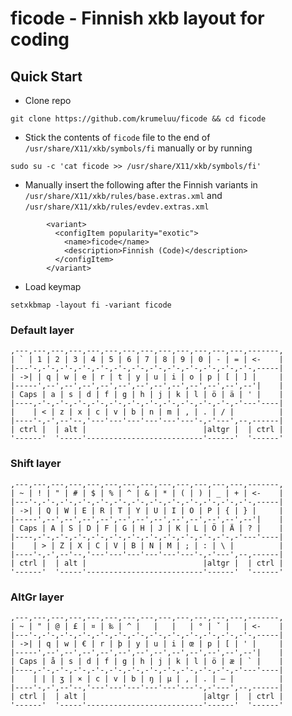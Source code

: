 # ficode - Finnish xkb layout for coding

## Quick Start

- Clone repo
```
git clone https://github.com/krumeluu/ficode && cd ficode
```
- Stick the contents of `ficode` file to the end of `/usr/share/X11/xkb/symbols/fi` manually or by running
```
sudo su -c 'cat ficode >> /usr/share/X11/xkb/symbols/fi'
```
- Manually insert the following after the Finnish variants in `/usr/share/X11/xkb/rules/base.extras.xml` and `/usr/share/X11/xkb/rules/evdev.extras.xml`

```
        <variant>
          <configItem popularity="exotic">
            <name>ficode</name>
            <description>Finnish (Code)</description>
          </configItem>
        </variant>
```

- Load keymap
```
setxkbmap -layout fi -variant ficode
```

### Default layer
```
,---,---,---,---,---,---,---,---,---,---,---,---,---,-------,
| ` | 1 | 2 | 3 | 4 | 5 | 6 | 7 | 8 | 9 | 0 | - | = | <-    |
|---'-,-'-,-'-,-'-,-'-,-'-,-'-,-'-,-'-,-'-,-'-,-'-,-'-,-----|
| ->| | q | w | e | r | t | y | u | i | o | p | [ | ] |     |
|-----',--',--',--',--',--',--',--',--',--',--',--',--'|    |
| Caps | a | s | d | f | g | h | j | k | l | ö | ä | ' |    |
|----,-'-,-'-,-'-,-'-,-'-,-'-,-'-,-'-,-'-,-'-,-'-,-'---'----|
|    | < | z | x | c | v | b | n | m | , | . | / |          |
|----'-,-',--'--,'---'---'---'---'---'---'-,-'---',--,------|
| ctrl |  | alt |                          |altgr |  | ctrl |
'------'  '-----'--------------------------'------'  '------'
```

### Shift layer
```
,---,---,---,---,---,---,---,---,---,---,---,---,---,-------,
| ~ | ! | " | # | $ | % | ^ | & | * | ( | ) | _ | + | <-    |
|---'-,-'-,-'-,-'-,-'-,-'-,-'-,-'-,-'-,-'-,-'-,-'-,-'-,-----|
| ->| | Q | W | E | R | T | Y | U | I | O | P | { | } |     |
|-----',--',--',--',--',--',--',--',--',--',--',--',--'|    |
| Caps | A | S | D | F | G | H | J | K | L | Ö | Ä | ? |    |
|----,-'-,-'-,-'-,-'-,-'-,-'-,-'-,-'-,-'-,-'-,-'-,-'---'----|
|    | > | Z | X | C | V | B | N | M | ; | : | \ |          |
|----'-,-',--'--,'---'---'---'---'---'---'-,-'---',--,------|
| ctrl |  | alt |                          |altgr |  | ctrl |
'------'  '-----'--------------------------'------'  '------'
```

### AltGr layer
```
,---,---,---,---,---,---,---,---,---,---,---,---,---,-------,
| ~ | " | @ | £ | ¤ | ‰ | ^ |   |   |   | ° | ˇ |   | <-    |
|---'-,-'-,-'-,-'-,-'-,-'-,-'-,-'-,-'-,-'-,-'-,-'-,-'-,-----|
| ->| | q | w | € | r | þ | y | u | i | œ | p | [ | ' |     |
|-----',--',--',--',--',--',--',--',--',--',--',--',--'|    |
| Caps | å | s | d | f | g | h | j | k | l | ö | æ | ` |    |
|----,-'-,-'-,-'-,-'-,-'-,-'-,-'-,-'-,-'-,-'-,-'-,-'---'----|
|    | | | ʒ | × | c | v | b | ŋ | µ | , | . | – |          |
|----'-,-',--'--,'---'---'---'---'---'---'-,-'---',--,------|
| ctrl |  | alt |                          |altgr |  | ctrl |
'------'  '-----'--------------------------'------'  '------'
```
